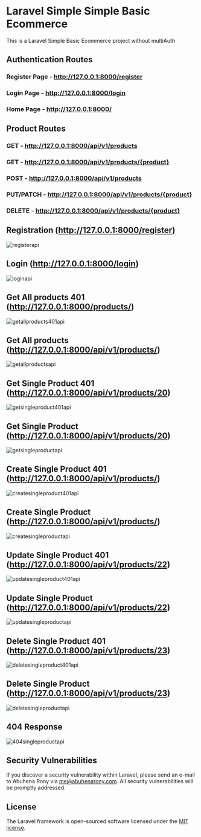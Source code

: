 # Laravel Simple Simple Basic Ecommerce

<p>This is a Laravel Simple Basic Ecommerce project without multiAuth</p>


## Authentication Routes

### Register Page - http://127.0.0.1:8000/register

### Login Page - http://127.0.0.1:8000/login

### Home Page - http://127.0.0.1:8000/


## Product Routes

### GET - http://127.0.0.1:8000/api/v1/products

### GET - http://127.0.0.1:8000/api/v1/products/{product}

### POST - http://127.0.0.1:8000/api/v1/products

### PUT/PATCH - http://127.0.0.1:8000/api/v1/products/{product}

### DELETE - http://127.0.0.1:8000/api/v1/products/{product}


## Registration (http://127.0.0.1:8000/register)
![registerapi](https://github.com/EngrAbuhena/simple-api-with-sanctum-auth/blob/photos/photos/1.register.png?raw=true)

## Login (http://127.0.0.1:8000/login)
![loginapi](https://github.com/EngrAbuhena/simple-api-with-sanctum-auth/blob/photos/login.PNG?raw=true)

## Get All products 401 (http://127.0.0.1:8000/products/)
![getallproducts401api](https://github.com/EngrAbuhena/simple-api-with-sanctum-auth/blob/photos/getAllProducts401.PNG?raw=true)

## Get All products (http://127.0.0.1:8000/api/v1/products/)
![getallproductsapi](https://github.com/EngrAbuhena/simple-api-with-sanctum-auth/blob/photos/getAllProducts.PNG?raw=true)

## Get Single Product 401 (http://127.0.0.1:8000/api/v1/products/20)
![getsingleproduct401api](https://github.com/EngrAbuhena/simple-api-with-sanctum-auth/blob/photos/getSingleProduct401.PNG?raw=true)

## Get Single Product (http://127.0.0.1:8000/api/v1/products/20)
![getsingleproductapi](https://github.com/EngrAbuhena/simple-api-with-sanctum-auth/blob/photos/getSingleProduct.PNG?raw=true)

## Create Single Product 401 (http://127.0.0.1:8000/api/v1/products/)
![createsingleproduct401api](https://github.com/EngrAbuhena/simple-api-with-sanctum-auth/blob/photos/createSingleProduct401.PNG?raw=true)

## Create Single Product (http://127.0.0.1:8000/api/v1/products/)
![createsingleproductapi](https://github.com/EngrAbuhena/simple-api-with-sanctum-auth/blob/photos/createSingleProduct.PNG?raw=true)

## Update Single Product 401 (http://127.0.0.1:8000/api/v1/products/22)
![updatesingleproduct401api](https://github.com/EngrAbuhena/simple-api-with-sanctum-auth/blob/photos/updateSingleProduct401.PNG?raw=true)

## Update Single Product (http://127.0.0.1:8000/api/v1/products/22)
![updatesingleproductapi](https://github.com/EngrAbuhena/simple-api-with-sanctum-auth/blob/photos/updateSingleProduct.PNG?raw=true)

## Delete Single Product 401 (http://127.0.0.1:8000/api/v1/products/23)
![deletesingleproduct401api](https://github.com/EngrAbuhena/simple-api-with-sanctum-auth/blob/photos/deleteSingleProduct401.PNG?raw=true)

## Delete Single Product (http://127.0.0.1:8000/api/v1/products/23)
![deletesingleproductapi](https://github.com/EngrAbuhena/simple-api-with-sanctum-auth/blob/photos/deleteSingleProduct.PNG?raw=true)

## 404 Response
![404singleproductapi](https://github.com/EngrAbuhena/simple-api-with-sanctum-auth/blob/photos/404.PNG?raw=true)

## Security Vulnerabilities

If you discover a security vulnerability within Laravel, please send an e-mail to Abuhena Rony via [me@abuhenarony.com](mailto:me@abuhenarony.com). All security vulnerabilities will be promptly addressed.

## License

The Laravel framework is open-sourced software licensed under the [MIT license](https://opensource.org/licenses/MIT).

